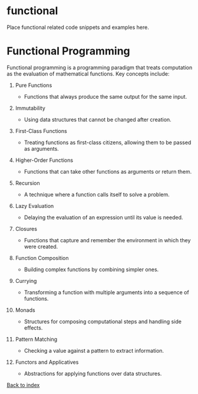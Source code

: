 # functional

Place functional related code snippets and examples here.

# Functional Programming

Functional programming is a programming paradigm that treats computation as the evaluation of mathematical functions. Key concepts include:

1. Pure Functions
   - Functions that always produce the same output for the same input.

2. Immutability
   - Using data structures that cannot be changed after creation.

3. First-Class Functions
   - Treating functions as first-class citizens, allowing them to be passed as arguments.

4. Higher-Order Functions
   - Functions that can take other functions as arguments or return them.

5. Recursion
   - A technique where a function calls itself to solve a problem.

6. Lazy Evaluation
   - Delaying the evaluation of an expression until its value is needed.

7. Closures
   - Functions that capture and remember the environment in which they were created.

8. Function Composition
   - Building complex functions by combining simpler ones.

9. Currying
   - Transforming a function with multiple arguments into a sequence of functions.

10. Monads
    - Structures for composing computational steps and handling side effects.

11. Pattern Matching
    - Checking a value against a pattern to extract information.

12. Functors and Applicatives
    - Abstractions for applying functions over data structures.

[Back to index](../README.md)
